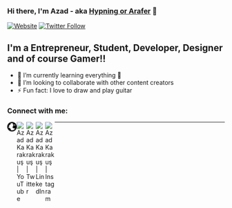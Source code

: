 ### Hi there, I'm Azad - aka [Hypning or Arafer][website] 👋 

[![Website](https://img.shields.io/website?label=azadkarakus.com&style=for-the-badge&url=https%3A%2F%2Fazadkarakus.com)](https://azadkarakus.com)
[![Twitter Follow](https://img.shields.io/twitter/follow/azdkrks?color=1DA1F2&logo=twitter&style=for-the-badge)](https://twitter.com/intent/follow?original_referer=https%3A%2F%2Fgithub.com%2Fazadkarakus&screen_name=azdkrks)

## I'm a Entrepreneur, Student, Developer, Designer and of course Gamer!!

- 🌱 I’m currently learning everything 🤣
- 👯 I’m looking to collaborate with other content creators
- ⚡ Fun fact: I love to draw and play guitar

### Connect with me:

[<img align="left" alt="azadkarakus.com" width="22px" src="https://raw.githubusercontent.com/iconic/open-iconic/master/svg/globe.svg" />][website]
[<img align="left" alt="Azad Karakuş | YouTube" width="22px" src="https://cdn.jsdelivr.net/npm/simple-icons@v3/icons/youtube.svg" />][youtube]
[<img align="left" alt="Azad Karakuş | Twitter" width="22px" src="https://cdn.jsdelivr.net/npm/simple-icons@v3/icons/twitter.svg" />][twitter]
[<img align="left" alt="Azad Karakuş | LinkedIn" width="22px" src="https://cdn.jsdelivr.net/npm/simple-icons@v3/icons/linkedin.svg" />][linkedin]
[<img align="left" alt="Azad Karakuş | Instagram" width="22px" src="https://cdn.jsdelivr.net/npm/simple-icons@v3/icons/instagram.svg" />][instagram]

---

[website]: https://azadkarakus.com
[twitter]: https://twitter.com/azdkrks
[youtube]: https://youtube.com/channel/UCFv2l7pC3KUecWZ7_CcLtqA
[instagram]: https://instagram.com/azdkrks
[linkedin]: https://linkedin.com/in/azadkarakus

<!---
azadkarakus/azadkarakus is a ✨ special ✨ repository because its `README.md` (this file) appears on your GitHub profile.
You can click the Preview link to take a look at your changes.
--->

